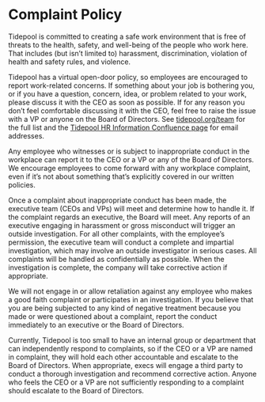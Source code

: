 # Complaint Policy

Tidepool is committed to creating a safe work environment that is free of threats to the health, safety, and well-being of the people who work here. That includes (but isn’t limited to) harassment, discrimination, violation of health and safety rules, and violence.

Tidepool has a virtual open-door policy, so employees are encouraged to report work-related concerns. If something about your job is bothering you, or if you have a question, concern, idea, or problem related to your work, please discuss it with the CEO as soon as possible. If for any reason you don’t feel comfortable discussing it with the CEO, feel free to raise the issue with a VP or anyone on the Board of Directors. See [tidepool.org/team](tidepool.org/team) for the full list and the [Tidepool HR Information Confluence page](https://tidepool.atlassian.net/wiki/spaces/TI/pages/3276812/HR+Information) for email addresses.

Any employee who witnesses or is subject to inappropriate conduct in the workplace can report it to the CEO or a VP or any of the Board of Directors. We encourage employees to come forward with any workplace complaint, even if it’s not about something that’s explicitly covered in our written policies.

Once a complaint about inappropriate conduct has been made, the executive team (CEOs and VPs) will meet and determine how to handle it. If the complaint regards an executive, the Board will meet. Any reports of an executive engaging in harassment or gross misconduct will trigger an outside investigation. For all other complaints, with the employee’s permission, the executive team will conduct a complete and impartial investigation, which may involve an outside investigator in serious cases. All complaints will be handled as confidentially as possible. When the investigation is complete, the company will take corrective action if appropriate. 

We will not engage in or allow retaliation against any employee who makes a good faith complaint or participates in an investigation. If you believe that you are being subjected to any kind of negative treatment because you made or were questioned about a complaint, report the conduct immediately to an executive or the Board of Directors.

Currently, Tidepool is too small to have an internal group or department that can independently respond to complaints, so if the CEO or a VP are named in complaint, they will hold each other accountable and escalate to the Board of Directors. When appropriate, execs will engage a third party to conduct a thorough investigation and recommend corrective action. Anyone who feels the CEO or a VP are not sufficiently responding to a complaint should escalate to the Board of Directors.
